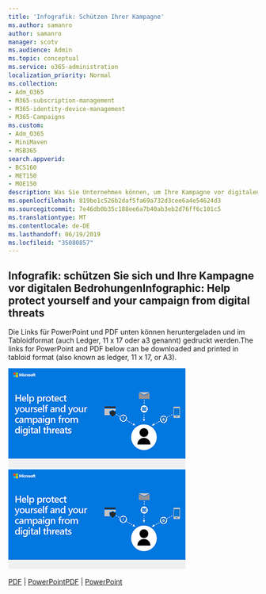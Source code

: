```yaml
---
title: 'Infografik: Schützen Ihrer Kampagne'
ms.author: samanro
author: samanro
manager: scotv
ms.audience: Admin
ms.topic: conceptual
ms.service: o365-administration
localization_priority: Normal
ms.collection:
- Adm_O365
- M365-subscription-management
- M365-identity-device-management
- M365-Campaigns
ms.custom:
- Adm_O365
- MiniMaven
- MSB365
search.appverid:
- BCS160
- MET150
- MOE150
description: Was Sie Unternehmen können, um Ihre Kampagne vor digitalen Angriffen zu schützen.
ms.openlocfilehash: 819be1c526b2daf5fa69a732d3cee6a4e54624d3
ms.sourcegitcommit: 7e46db0b35c188ee6a7b40ab3eb2d76ff6c101c5
ms.translationtype: MT
ms.contentlocale: de-DE
ms.lasthandoff: 06/19/2019
ms.locfileid: "35080857"
---
```

## <a name="infographic-help-protect-yourself-and-your-campaign-from-digital-threats"></a><span data-ttu-id="b42da-103">Infografik: schützen Sie sich und Ihre Kampagne vor digitalen Bedrohungen</span><span class="sxs-lookup"><span data-stu-id="b42da-103">Infographic: Help protect yourself and your campaign from digital threats</span></span> 
<span data-ttu-id="b42da-104">Die Links für PowerPoint und PDF unten können heruntergeladen und im Tabloidformat (auch Ledger, 11 x 17 oder a3 genannt) gedruckt werden.</span><span class="sxs-lookup"><span data-stu-id="b42da-104">The links for PowerPoint and PDF below can be downloaded and printed in tabloid format (also known as ledger, 11 x 17, or A3).</span></span>

<span data-ttu-id="b42da-105">[![Image für Secure your help schützen Ihrer Kampagnen Infografik](media/M365-Campaigns-WhatCanUsersDoToSecure-358x201.png)](downloads/M365CampaignsWhatCanUsersDoToSecure.pdf)</span><span class="sxs-lookup"><span data-stu-id="b42da-105">[![Image for secure your help protect your campaign info graphic](media/M365-Campaigns-WhatCanUsersDoToSecure-358x201.png)](downloads/M365CampaignsWhatCanUsersDoToSecure.pdf)</span></span>

<span data-ttu-id="b42da-106">[PDF](downloads/M365CampaignsWhatCanUsersDoToSecure.pdf) | [PowerPoint](https://github.com/MicrosoftDocs/microsoft-365-docs-pr/raw/live/m365-democracy/microsoft-365/campaigns/downloads/M365CampaignsWhatCanUsersDoToSecure.pptx)</span><span class="sxs-lookup"><span data-stu-id="b42da-106">[PDF](downloads/M365CampaignsWhatCanUsersDoToSecure.pdf) | [PowerPoint](https://github.com/MicrosoftDocs/microsoft-365-docs-pr/raw/live/m365-democracy/microsoft-365/campaigns/downloads/M365CampaignsWhatCanUsersDoToSecure.pptx)</span></span>
